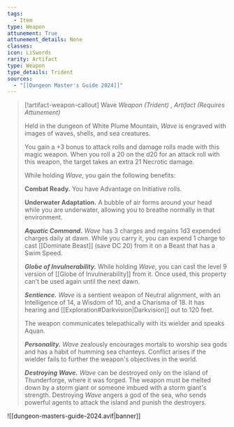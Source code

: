 ```yaml
---
tags:
  - Item
type: Weapon
attunement: True
attunement_details: None
classes:
icon: LiSwords
rarity: Artifact
type: Weapon
type_details: Trident
sources: 
  - "[[Dungeon Master's Guide 2024]]"
---
```

>[!artifact-weapon-callout] Wave
>_Weapon (Trident) , Artifact (Requires Attunement)_
>
>Held in the dungeon of White Plume Mountain, _Wave_ is engraved with images of waves, shells, and sea creatures.
>
>You gain a +3 bonus to attack rolls and damage rolls made with this magic weapon. When you roll a 20 on the d20 for an attack roll with this weapon, the target takes an extra 21 Necrotic damage.
>
>While holding _Wave_, you gain the following benefits:
>
>**Combat Ready.** You have Advantage on Initiative rolls.
>
>**Underwater Adaptation.** A bubble of air forms around your head while you are underwater, allowing you to breathe normally in that environment.
>
>**_Aquatic Command._** _Wave_ has 3 charges and regains 1d3 expended charges daily at dawn. While you carry it, you can expend 1 charge to cast [[Dominate Beast]] (save DC 20) from it on a Beast that has a Swim Speed.
>
>**_Globe of Invulnerability._** While holding _Wave_, you can cast the level 9 version of [[Globe of Invulnerability]] from it. Once used, this property can't be used again until the next dawn.
>
>**_Sentience._** _Wave_ is a sentient weapon of Neutral alignment, with an Intelligence of 14, a Wisdom of 10, and a Charisma of 18. It has hearing and [[Exploration#Darkvision\|Darkvision]] out to 120 feet.
>
>The weapon communicates telepathically with its wielder and speaks Aquan.
>
>**_Personality._** _Wave_ zealously encourages mortals to worship sea gods and has a habit of humming sea chanteys. Conflict arises if the wielder fails to further the weapon's objectives in the world.
>
>**_Destroying Wave._** _Wave_ can be destroyed only on the island of Thunderforge, where it was forged. The weapon must be melted down by a storm giant or someone imbued with a storm giant's strength. Destroying _Wave_ angers a god of the sea, who sends powerful agents to attack the island and punish the destroyers.
>


![[dungeon-masters-guide-2024.avif|banner]]